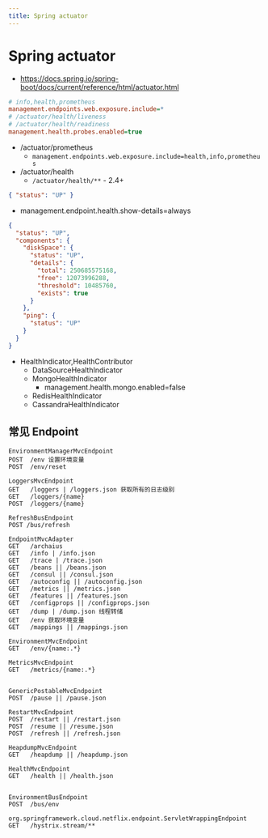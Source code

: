 ```yaml
---
title: Spring actuator
---
```


# Spring actuator

- https://docs.spring.io/spring-boot/docs/current/reference/html/actuator.html

```ini
# info,health,prometheus
management.endpoints.web.exposure.include=*
# /actuator/health/liveness
# /actuator/health/readiness
management.health.probes.enabled=true
```

- /actuator/prometheus
  - `management.endpoints.web.exposure.include=health,info,prometheus`
- /actuator/health
  - `/actuator/health/**` - 2.4+

```json
{ "status": "UP" }
```

- management.endpoint.health.show-details=always

```json
{
  "status": "UP",
  "components": {
    "diskSpace": {
      "status": "UP",
      "details": {
        "total": 250685575168,
        "free": 12073996288,
        "threshold": 10485760,
        "exists": true
      }
    },
    "ping": {
      "status": "UP"
    }
  }
}
```

- HealthIndicator,HealthContributor
  - DataSourceHealthIndicator
  - MongoHealthIndicator
    - management.health.mongo.enabled=false
  - RedisHealthIndicator
  - CassandraHealthIndicator

## 常见 Endpoint

```
EnvironmentManagerMvcEndpoint
POST  /env 设置环境变量
POST  /env/reset

LoggersMvcEndpoint
GET   /loggers | /loggers.json 获取所有的日志级别
GET   /loggers/{name}
POST  /loggers/{name}

RefreshBusEndpoint
POST /bus/refresh

EndpointMvcAdapter
GET   /archaius
GET   /info | /info.json
GET   /trace | /trace.json
GET   /beans || /beans.json
GET   /consul || /consul.json
GET   /autoconfig || /autoconfig.json
GET   /metrics || /metrics.json
GET   /features || /features.json
GET   /configprops || /configprops.json
GET   /dump | /dump.json 线程转储
GET   /env 获取环境变量
GET   /mappings || /mappings.json

EnvironmentMvcEndpoint
GET   /env/{name:.*}

MetricsMvcEndpoint
GET   /metrics/{name:.*}


GenericPostableMvcEndpoint
POST  /pause || /pause.json

RestartMvcEndpoint
POST  /restart || /restart.json
POST  /resume || /resume.json
POST  /refresh || /refresh.json

HeapdumpMvcEndpoint
GET   /heapdump || /heapdump.json

HealthMvcEndpoint
GET   /health || /health.json


EnvironmentBusEndpoint
POST  /bus/env

org.springframework.cloud.netflix.endpoint.ServletWrappingEndpoint
GET   /hystrix.stream/**
```
